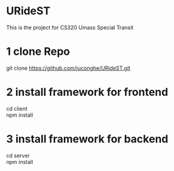 # URideST
This is the project for CS320 Umass Special Transit

# 1 clone Repo
git clone https://github.com/juconghe/URideST.git
# 2 install framework for frontend
cd client <br />
npm install

# 3 install framework for backend
cd server <br />
npm install
